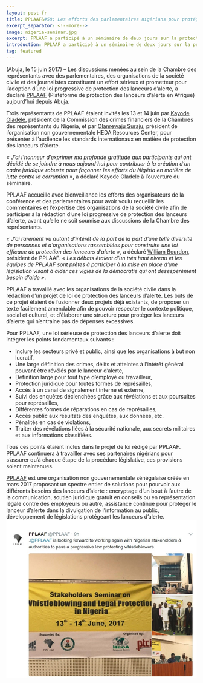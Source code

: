 ```yaml
---
layout: post-fr
title: PPLAAF&#58; Les efforts des parlementaires nigérians pour protéger les lanceurs d’alerte méritent d’être soutenus
excerpt_separator: <!--more-->
image: nigeria-seminar.jpg
excerpt: PPLAAF a participé à un séminaire de deux jours sur la protection juridique des lanceurs d’alerte
introduction: PPLAAF a participé à un séminaire de deux jours sur la protection juridique des lanceurs d’alerte
tag: featured
---
```


(Abuja, le 15 juin 2017) – Les discussions menées au sein de la Chambre des représentants avec des parlementaires, des organisations de la société civile et des journalistes constituent un effort sérieux et prometteur pour l’adoption d’une loi progressive de protection des lanceurs d’alerte, a déclaré [PPLAAF](https://pplaaf.org) (Plateforme de protection des lanceurs d’alerte en Afrique) aujourd’hui depuis Abuja. 

Trois représentants de PPLAAF étaient invités les 13 et 14 juin par [Kayode Oladele](https://en.wikipedia.org/wiki/Kayode_Oladele), président de la Commission des crimes financiers de la Chambres des représentants du Nigéria, et par [Olanrewaju Suraju](https://twitter.com/larryk371), président de l’organisation non gouvernementale HEDA Resources Center, pour présenter à l’audience les standards internationaux en matière de protection des lanceurs d’alerte. 

_« J’ai l’honneur d’exprimer ma profonde gratitude aux participants qui ont décidé de se joindre à nous aujourd’hui pour contribuer à la création d’un cadre juridique robuste pour façonner les efforts du Nigéria en matière de lutte contre la corruption »_, a déclaré Kayode Oladele à l’ouverture du séminaire. 

PPLAAF accueille avec bienveillance les efforts des organisateurs de la conférence et des parlementaires pour avoir voulu recueillir les commentaires et l’expertise des organisations de la société civile afin de participer à la rédaction d’une loi progressive de protection des lanceurs d’alerte, avant qu’elle ne soit soumise aux discussions de la Chambre des représentants.

_« J’ai rarement vu autant d’intérêt de la part de la part d’une telle diversité de personnes et d’organisations rassemblées pour construire une loi efficace de protection des lanceurs d’alerte »_, a déclaré [William Bourdon](https://pplaaf.org/who-we-are.html), président de PPLAAF. _« Les débats étaient d’un très haut niveau et les équipes de PPLAAF sont prêtes à participer à la mise en place d’une législation visant à aider ces vigies de la démocratie qui ont désespérément besoin d’aide »_.

PPLAAF a travaillé avec les organisations de la société civile dans la rédaction d’un projet de loi de protection des lanceurs d’alerte. Les buts de ce projet étaient de fusionner deux projets déjà existants, de proposer un texte facilement amendable afin de pouvoir respecter le contexte politique, social et culturel, et d’élaborer une structure pour protéger les lanceurs d’alerte qui n’entraine pas de dépenses excessives. 

Pour PPLAAF, une loi sérieuse de protection des lanceurs d’alerte doit intégrer les points fondamentaux suivants :
-	Inclure les secteurs privé et public, ainsi que les organisations à but non lucratif,
-	Une large définition des crimes, délits et atteintes à l’intérêt général pouvant être révélés par le lanceur d’alerte,
-	Définition large pour tout type d’employé ou travailleur,
-	Protection juridique pour toutes formes de représailles,
-	Accès à un canal de signalement interne et externe,
-	Suivi des enquêtes déclenchées grâce aux révélations et aux poursuites pour représailles,
-	Différentes formes de réparations en cas de représailles,
-	Accès public aux résultats des enquêtes, aux données, etc.
-	Pénalités en cas de violations,
-	Traiter des révélations liées à la sécurité nationale, aux secrets militaires et aux informations classifiées. 

Tous ces points étaient inclus dans le projet de loi rédigé par PPLAAF. PPLAAF continuera à travailler avec ses partenaires nigérians pour s’assurer qu’à chaque étape de la procédure législative, ces provisions soient maintenues.

[PPLAAF](https://pplaaf.org/faq.html) est une organisation non gouvernementale sénégalaise créée en mars 2017 proposant un spectre entier de solutions pour pourvoir aux différents besoins des lanceurs d’alerte : encryptage d’un bout à l’autre de la communication, soutien juridique gratuit en conseils ou en représentation légale contre des employeurs ou autre, assistance continue pour protéger le lanceur d’alerte dans la divulgation de l’information au public, développement de législations protégeant les lanceurs d’alerte. 
<br>
<img class="img-responsive img-post center-block" src="/img/posts/nigeria-seminar-1.jpg">

<br>
